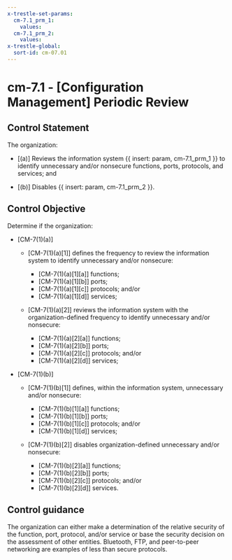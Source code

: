 ```yaml
---
x-trestle-set-params:
  cm-7.1_prm_1:
    values:
  cm-7.1_prm_2:
    values:
x-trestle-global:
  sort-id: cm-07.01
---
```


# cm-7.1 - \[Configuration Management\] Periodic Review

## Control Statement

The organization:

- \[(a)\] Reviews the information system {{ insert: param, cm-7.1_prm_1 }} to identify unnecessary and/or nonsecure functions, ports, protocols, and services; and

- \[(b)\] Disables {{ insert: param, cm-7.1_prm_2 }}.

## Control Objective

Determine if the organization:

- \[CM-7(1)(a)\]

  - \[CM-7(1)(a)[1]\] defines the frequency to review the information system to identify unnecessary and/or nonsecure:

    - \[CM-7(1)(a)[1][a]\] functions;
    - \[CM-7(1)(a)[1][b]\] ports;
    - \[CM-7(1)(a)[1][c]\] protocols; and/or
    - \[CM-7(1)(a)[1][d]\] services;

  - \[CM-7(1)(a)[2]\] reviews the information system with the organization-defined frequency to identify unnecessary and/or nonsecure:

    - \[CM-7(1)(a)[2][a]\] functions;
    - \[CM-7(1)(a)[2][b]\] ports;
    - \[CM-7(1)(a)[2][c]\] protocols; and/or
    - \[CM-7(1)(a)[2][d]\] services;

- \[CM-7(1)(b)\]

  - \[CM-7(1)(b)[1]\] defines, within the information system, unnecessary and/or nonsecure:

    - \[CM-7(1)(b)[1][a]\] functions;
    - \[CM-7(1)(b)[1][b]\] ports;
    - \[CM-7(1)(b)[1][c]\] protocols; and/or
    - \[CM-7(1)(b)[1][d]\] services;

  - \[CM-7(1)(b)[2]\] disables organization-defined unnecessary and/or nonsecure:

    - \[CM-7(1)(b)[2][a]\] functions;
    - \[CM-7(1)(b)[2][b]\] ports;
    - \[CM-7(1)(b)[2][c]\] protocols; and/or
    - \[CM-7(1)(b)[2][d]\] services.

## Control guidance

The organization can either make a determination of the relative security of the function, port, protocol, and/or service or base the security decision on the assessment of other entities. Bluetooth, FTP, and peer-to-peer networking are examples of less than secure protocols.
